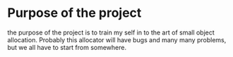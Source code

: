 # Purpose of the project 

the purpose of the project is to train my self in to the art of small object allocation. Probably this allocator will have bugs and many many problems, but we all have to start from somewhere.